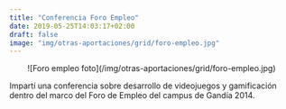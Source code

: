 ```yaml
---
title: "Conferencia Foro Empleo"
date: 2019-05-25T14:03:17+02:00
draft: false
image: "img/otras-aportaciones/grid/foro-empleo.jpg"
---
```


<center>![Foro empleo foto](/img/otras-aportaciones/grid/foro-empleo.jpg)</center>

Impartí una conferencia sobre desarrollo de videojuegos y gamificación
dentro del marco del Foro de Empleo del campus de Gandía 2014.

